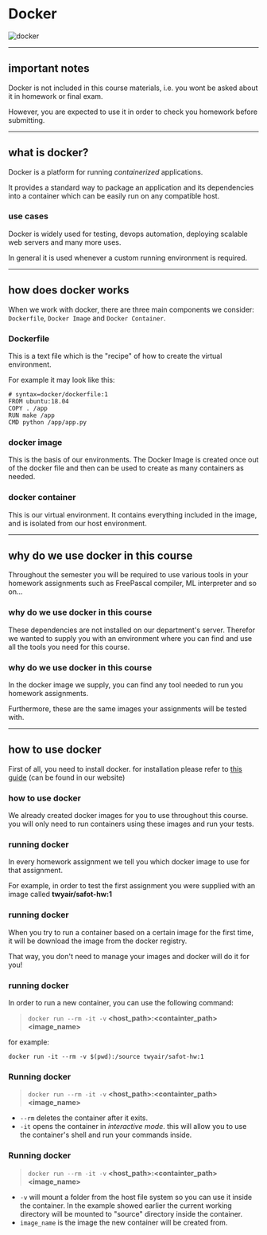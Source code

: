 
# Docker
![docker](../../imgs/docker.png)  <!-- .element height="30%" width="30%" -->

---

## important notes

Docker is not included in this course materials, i.e. you wont be asked about it in homework or final exam.

However, you are expected to use it in order to check you homework before submitting.

---

## what is docker?

Docker is a platform for running *containerized* applications.

It provides a standard way to package an application and its dependencies into a container which can be easily run on any compatible host.

<!--vert-->

### use cases

Docker is widely used for testing, devops automation, deploying scalable web servers and many more uses.

In general it is used whenever a custom running environment is required.

---

## how does docker works

When we work with docker, there are three main components we consider: `Dockerfile`, `Docker Image` and `Docker Container`.

<!--vert-->

### Dockerfile

This is a text file which is the "recipe" of how to create the virtual environment.

For example it may look like this:
```docker
# syntax=docker/dockerfile:1
FROM ubuntu:18.04
COPY . /app
RUN make /app
CMD python /app/app.py
```

<!--vert-->

### docker image

This is the basis of our environments. The Docker Image is created once out of the docker file and then can be used to create as many containers as needed.

<!--vert-->

### docker container

This is our virtual environment. It contains everything included in the image, and is isolated from our host environment.



---

## why do we use docker in this course

Throughout the semester you will be required to use various tools in your homework assignments such as FreePascal compiler, ML interpreter and so on...

<!--vert-->


### why do we use docker in this course

These dependencies are not installed on our department's server.
Therefor we wanted to supply you with an environment where you can find and use all the tools you need for this course.

<!--vert-->

### why do we use docker in this course

In the docker image we supply, you can find any tool needed to run you homework assignments.

Furthermore, these are the same images your assignments will be tested with.

---



## how to use docker

First of all, you need to install docker. for installation please refer to [this guide](https://docs.google.com/document/d/1JsjRnOC4oHi4SPF6R9xOravEu7tHIAw_mMqFgjRo_4E/edit) (can be found in our website)

<!--vert-->

### how to use docker

We already created docker images for you to use throughout this course. you will only need to run containers using these images and run your tests.

<!--vert-->

### running docker

In every homework assignment we tell you which docker image to use for that assignment.

For example, in order to test the first assignment you were supplied with an image called **twyair/safot-hw:1**

<!--vert-->


### running docker

When you try to run a container based on a certain image for the first time, it will be download the image from the docker registry.

That way, you don't need to manage your images and docker will do it for you!

<!--vert-->


### running docker

In order to run a new container, you can use the following command:

> `docker run --rm -it -v` <!-- .element style="font-size: 0.6em" -->
**\<host_path\>:\<containter_path\> \<image_name\>**   <!-- .element style="font-size: 0.6em" -->

for example:

```shell
docker run -it --rm -v $(pwd):/source twyair/safot-hw:1
```

<!--vert-->

### Running docker
> `docker run --rm -it -v` <!-- .element style="font-size: 0.6em" -->
**\<host_path\>:\<containter_path\> \<image_name\>**   <!-- .element style="font-size: 0.6em" -->

* `--rm` deletes the container after it exits.
* `-it` opens the container in *interactive mode*. this will allow you to use the container's shell and run your commands inside.

<!--vert-->

### Running docker
> `docker run --rm -it -v` <!-- .element style="font-size: 0.6em" -->
**\<host_path\>:\<containter_path\> \<image_name\>**   <!-- .element style="font-size: 0.6em" -->

* `-v` will mount a folder from the host file system so you can use it inside the container. In the example showed earlier the current working directory will be mounted to "source" directory inside the container.
* `image_name` is the image the new container will be created from.
